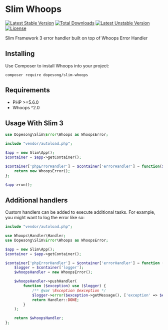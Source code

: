 # Slim Whoops

[![Latest Stable Version](https://poser.pugx.org/dopesong/slim-whoops/v/stable)](https://packagist.org/packages/dopesong/slim-whoops)
[![Total Downloads](https://poser.pugx.org/dopesong/slim-whoops/downloads)](https://packagist.org/packages/dopesong/slim-whoops)
[![Latest Unstable Version](https://poser.pugx.org/dopesong/slim-whoops/v/unstable)](https://packagist.org/packages/dopesong/slim-whoops)
[![License](https://poser.pugx.org/dopesong/slim-whoops/license)](https://packagist.org/packages/dopesong/slim-whoops)

Slim Framework 3 error handler built on top of Whoops Error Handler

## Installing

Use Composer to install Whoops into your project:
```
composer require dopesong/slim-whoops
```

## Requirements
- PHP >=5.6.0
- Whoops ^2.0

## Usage With Slim 3

```php
use Dopesong\Slim\Error\Whoops as WhoopsError;

include "vendor/autoload.php";

$app = new Slim\App();
$container = $app->getContainer();

$container['phpErrorHandler'] = $container['errorHandler'] = function($c) {
    return new WhoopsError();
};

$app->run();
```

## Additional handlers

Custom handlers can be added to execute additional tasks.
For example, you might want to log the error like so:

```php
include "vendor/autoload.php";

use Whoops\Handler\Handler;
use Dopesong\Slim\Error\Whoops as WhoopsError;

$app = new Slim\App();
$container = $app->getContainer();

$container['phpErrorHandler'] = $container['errorHandler'] = function ($container) {
    $logger = $container['logger'];
    $whoopsHandler = new WhoopsError();

    $whoopsHandler->pushHandler(
        function ($exception) use ($logger) {
            /** @var \Exception $exception */
            $logger->error($exception->getMessage(), ['exception' => $exception]);
            return Handler::DONE;
        }
    );

    return $whoopsHandler;
};
```

